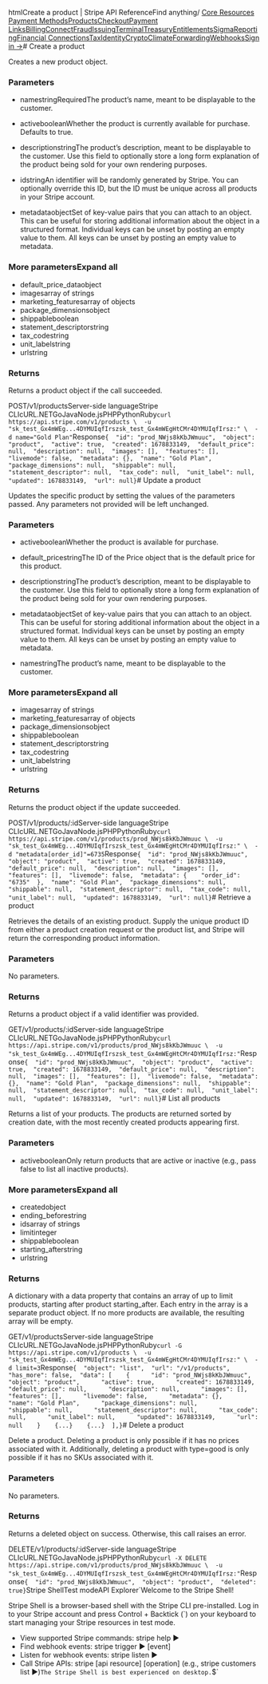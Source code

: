 htmlCreate a product | Stripe API Reference[](/api)Find anything/
[Core Resources](#)
[Payment Methods](#)[Products](#)[Checkout](#)[Payment Links](#)[Billing](#)[Connect](#)[Fraud](#)[Issuing](#)[Terminal](#)[Treasury](#)[Entitlements](#)[Sigma](#)[Reporting](#)[Financial Connections](#)[Tax](#)[Identity](#)[Crypto](#)[Climate](#)[Forwarding](#)[Webhooks](#)[Sign in →](https://dashboard.stripe.com/login)# Create a product

Creates a new product object.

### Parameters

- namestringRequiredThe product’s name, meant to be displayable to the customer.


- activebooleanWhether the product is currently available for purchase. Defaults to true.


- descriptionstringThe product’s description, meant to be displayable to the customer. Use this field to optionally store a long form explanation of the product being sold for your own rendering purposes.


- idstringAn identifier will be randomly generated by Stripe. You can optionally override this ID, but the ID must be unique across all products in your Stripe account.


- metadataobjectSet of key-value pairs that you can attach to an object. This can be useful for storing additional information about the object in a structured format. Individual keys can be unset by posting an empty value to them. All keys can be unset by posting an empty value to metadata.



### More parametersExpand all

- default_price_dataobject
- imagesarray of strings
- marketing_featuresarray of objects
- package_dimensionsobject
- shippableboolean
- statement_descriptorstring
- tax_codestring
- unit_labelstring
- urlstring

### Returns

Returns a product object if the call succeeded.

POST/v1/productsServer-side languageStripe CLIcURL.NETGoJavaNode.jsPHPPythonRuby[](#)[](#)`curl https://api.stripe.com/v1/products \  -u "sk_test_Gx4mWEg...4DYMUIqfIrszsk_test_Gx4mWEgHtCMr4DYMUIqfIrsz:" \  -d name="Gold Plan"`Response`{  "id": "prod_NWjs8kKbJWmuuc",  "object": "product",  "active": true,  "created": 1678833149,  "default_price": null,  "description": null,  "images": [],  "features": [],  "livemode": false,  "metadata": {},  "name": "Gold Plan",  "package_dimensions": null,  "shippable": null,  "statement_descriptor": null,  "tax_code": null,  "unit_label": null,  "updated": 1678833149,  "url": null}`# Update a product

Updates the specific product by setting the values of the parameters passed. Any parameters not provided will be left unchanged.

### Parameters

- activebooleanWhether the product is available for purchase.


- default_pricestringThe ID of the Price object that is the default price for this product.


- descriptionstringThe product’s description, meant to be displayable to the customer. Use this field to optionally store a long form explanation of the product being sold for your own rendering purposes.


- metadataobjectSet of key-value pairs that you can attach to an object. This can be useful for storing additional information about the object in a structured format. Individual keys can be unset by posting an empty value to them. All keys can be unset by posting an empty value to metadata.


- namestringThe product’s name, meant to be displayable to the customer.



### More parametersExpand all

- imagesarray of strings
- marketing_featuresarray of objects
- package_dimensionsobject
- shippableboolean
- statement_descriptorstring
- tax_codestring
- unit_labelstring
- urlstring

### Returns

Returns the product object if the update succeeded.

POST/v1/products/:idServer-side languageStripe CLIcURL.NETGoJavaNode.jsPHPPythonRuby[](#)[](#)`curl https://api.stripe.com/v1/products/prod_NWjs8kKbJWmuuc \  -u "sk_test_Gx4mWEg...4DYMUIqfIrszsk_test_Gx4mWEgHtCMr4DYMUIqfIrsz:" \  -d "metadata[order_id]"=6735`Response`{  "id": "prod_NWjs8kKbJWmuuc",  "object": "product",  "active": true,  "created": 1678833149,  "default_price": null,  "description": null,  "images": [],  "features": [],  "livemode": false,  "metadata": {    "order_id": "6735"  },  "name": "Gold Plan",  "package_dimensions": null,  "shippable": null,  "statement_descriptor": null,  "tax_code": null,  "unit_label": null,  "updated": 1678833149,  "url": null}`# Retrieve a product

Retrieves the details of an existing product. Supply the unique product ID from either a product creation request or the product list, and Stripe will return the corresponding product information.

### Parameters

No parameters.

### Returns

Returns a product object if a valid identifier was provided.

GET/v1/products/:idServer-side languageStripe CLIcURL.NETGoJavaNode.jsPHPPythonRuby[](#)[](#)`curl https://api.stripe.com/v1/products/prod_NWjs8kKbJWmuuc \  -u "sk_test_Gx4mWEg...4DYMUIqfIrszsk_test_Gx4mWEgHtCMr4DYMUIqfIrsz:"`Response`{  "id": "prod_NWjs8kKbJWmuuc",  "object": "product",  "active": true,  "created": 1678833149,  "default_price": null,  "description": null,  "images": [],  "features": [],  "livemode": false,  "metadata": {},  "name": "Gold Plan",  "package_dimensions": null,  "shippable": null,  "statement_descriptor": null,  "tax_code": null,  "unit_label": null,  "updated": 1678833149,  "url": null}`# List all products

Returns a list of your products. The products are returned sorted by creation date, with the most recently created products appearing first.

### Parameters

- activebooleanOnly return products that are active or inactive (e.g., pass false to list all inactive products).



### More parametersExpand all

- createdobject
- ending_beforestring
- idsarray of strings
- limitinteger
- shippableboolean
- starting_afterstring
- urlstring

### Returns

A dictionary with a data property that contains an array of up to limit products, starting after product starting_after. Each entry in the array is a separate product object. If no more products are available, the resulting array will be empty.

GET/v1/productsServer-side languageStripe CLIcURL.NETGoJavaNode.jsPHPPythonRuby[](#)[](#)`curl -G https://api.stripe.com/v1/products \  -u "sk_test_Gx4mWEg...4DYMUIqfIrszsk_test_Gx4mWEgHtCMr4DYMUIqfIrsz:" \  -d limit=3`Response`{  "object": "list",  "url": "/v1/products",  "has_more": false,  "data": [    {      "id": "prod_NWjs8kKbJWmuuc",      "object": "product",      "active": true,      "created": 1678833149,      "default_price": null,      "description": null,      "images": [],      "features": [],      "livemode": false,      "metadata": {},      "name": "Gold Plan",      "package_dimensions": null,      "shippable": null,      "statement_descriptor": null,      "tax_code": null,      "unit_label": null,      "updated": 1678833149,      "url": null    }    {...}    {...}  ],}`# Delete a product

Delete a product. Deleting a product is only possible if it has no prices associated with it. Additionally, deleting a product with type=good is only possible if it has no SKUs associated with it.

### Parameters

No parameters.

### Returns

Returns a deleted object on success. Otherwise, this call raises an error.

DELETE/v1/products/:idServer-side languageStripe CLIcURL.NETGoJavaNode.jsPHPPythonRuby[](#)[](#)`curl -X DELETE https://api.stripe.com/v1/products/prod_NWjs8kKbJWmuuc \  -u "sk_test_Gx4mWEg...4DYMUIqfIrszsk_test_Gx4mWEgHtCMr4DYMUIqfIrsz:"`Response`{  "id": "prod_NWjs8kKbJWmuuc",  "object": "product",  "deleted": true}`Stripe ShellTest modeAPI Explorer[](https://stripe.com/docs/stripe-cli#install)`Welcome to the Stripe Shell!

Stripe Shell is a browser-based shell with the Stripe CLI pre-installed. Log in to your
Stripe account and press Control + Backtick (`) on your keyboard to start managing your Stripe
resources in test mode.

- View supported Stripe commands: stripe help ▶️
- Find webhook events: stripe trigger ▶️ [event]
- Listen for webhook events: stripe listen ▶
- Call Stripe APIs: stripe [api resource] [operation] (e.g., stripe customers list ▶️)`The Stripe Shell is best experienced on desktop.`$`